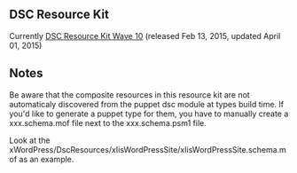 ## DSC Resource Kit

Currently [DSC Resource Kit Wave 10](https://gallery.technet.microsoft.com/DSC-Resource-Kit-All-c449312d) (released Feb 13, 2015, updated April 01, 2015)

## Notes

Be aware that the composite resources in this resource kit are not automaticaly discovered from the puppet dsc module at types build time.
If you'd like to generate a puppet type for them, you have to manually create a xxx.schema.mof file next to the xxx.schema.psm1 file.

Look at the xWordPress/DscResources/xIisWordPressSite/xIisWordPressSite.schema.mof as an example.



